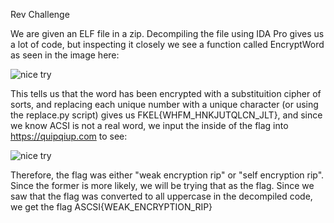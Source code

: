 Rev Challenge

We are given an ELF file in a zip. Decompiling the file using IDA Pro gives us a lot of code, but inspecting it closely we see a function called EncryptWord as seen in the image here:

![nice try](https://github.com/appventuremoment/ctf_tools/blob/main/Past%20CTF%20Challenges/Hack%40AC%202024/GermanApe/Solution/image.png)

This tells us that the word has been encrypted with a substituition cipher of sorts, and replacing each unique number with a unique character (or using the replace.py script) gives us FKEL{WHFM_HNKJUTQLCN_JLT}, and since we know ACSI is not a real word, we input the inside of the flag into https://quipqiup.com to see:

![nice try](https://github.com/appventuremoment/ctf_tools/blob/main/Past%20CTF%20Challenges/Hack%40AC%202024/GermanApe/Solution/image2.png)

Therefore, the flag was either "weak encryption rip" or "self encryption rip". Since the former is more likely, we will be trying that as the flag. Since we saw that the flag was converted to all uppercase in the decompiled code, we get the flag ASCSI{WEAK_ENCRYPTION_RIP}
